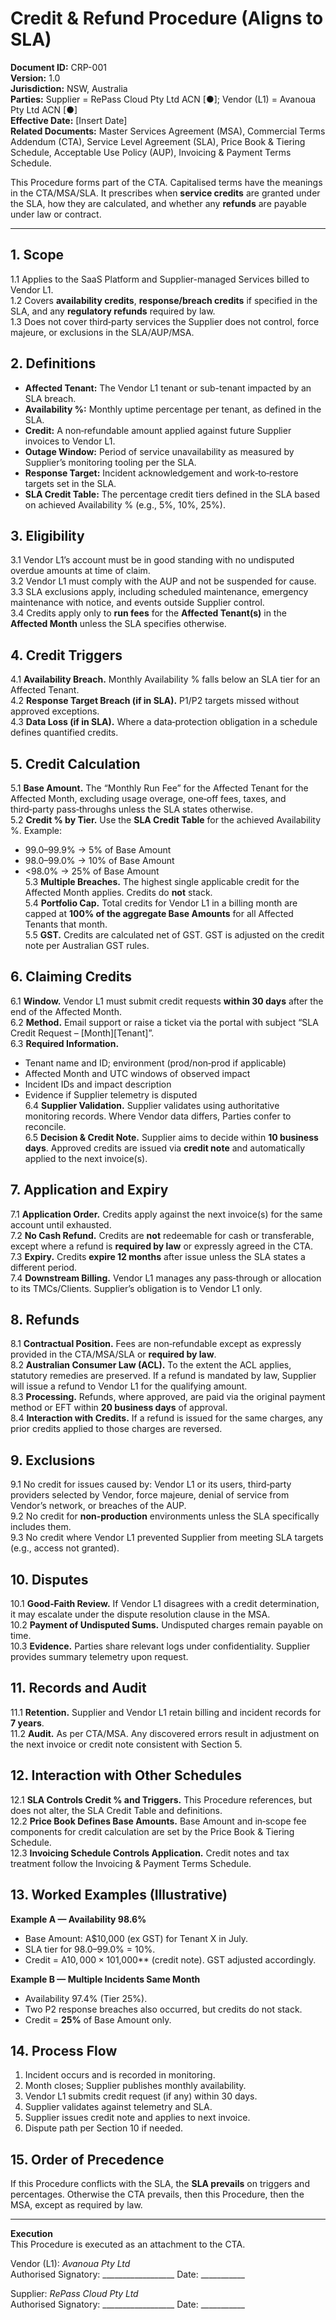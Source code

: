 # Credit & Refund Procedure (Aligns to SLA)

**Document ID:** CRP-001  
**Version:** 1.0  
**Jurisdiction:** NSW, Australia  
**Parties:** Supplier = RePass Cloud Pty Ltd ACN [●]; Vendor (L1) = Avanoua Pty Ltd ACN [●]  
**Effective Date:** [Insert Date]  
**Related Documents:** Master Services Agreement (MSA), Commercial Terms Addendum (CTA), Service Level Agreement (SLA), Price Book & Tiering Schedule, Acceptable Use Policy (AUP), Invoicing & Payment Terms Schedule.

This Procedure forms part of the CTA. Capitalised terms have the meanings in the CTA/MSA/SLA. It prescribes when **service credits** are granted under the SLA, how they are calculated, and whether any **refunds** are payable under law or contract.

---

## 1. Scope
1.1 Applies to the SaaS Platform and Supplier-managed Services billed to Vendor L1.  
1.2 Covers **availability credits**, **response/breach credits** if specified in the SLA, and any **regulatory refunds** required by law.  
1.3 Does not cover third‑party services the Supplier does not control, force majeure, or exclusions in the SLA/AUP/MSA.

## 2. Definitions
- **Affected Tenant:** The Vendor L1 tenant or sub-tenant impacted by an SLA breach.  
- **Availability %:** Monthly uptime percentage per tenant, as defined in the SLA.  
- **Credit:** A non‑refundable amount applied against future Supplier invoices to Vendor L1.  
- **Outage Window:** Period of service unavailability as measured by Supplier’s monitoring tooling per the SLA.  
- **Response Target:** Incident acknowledgement and work‑to‑restore targets set in the SLA.  
- **SLA Credit Table:** The percentage credit tiers defined in the SLA based on achieved Availability % (e.g., 5%, 10%, 25%).

## 3. Eligibility
3.1 Vendor L1’s account must be in good standing with no undisputed overdue amounts at time of claim.  
3.2 Vendor L1 must comply with the AUP and not be suspended for cause.  
3.3 SLA exclusions apply, including scheduled maintenance, emergency maintenance with notice, and events outside Supplier control.  
3.4 Credits apply only to **run fees** for the **Affected Tenant(s)** in the **Affected Month** unless the SLA specifies otherwise.

## 4. Credit Triggers
4.1 **Availability Breach.** Monthly Availability % falls below an SLA tier for an Affected Tenant.  
4.2 **Response Target Breach (if in SLA).** P1/P2 targets missed without approved exceptions.  
4.3 **Data Loss (if in SLA).** Where a data‑protection obligation in a schedule defines quantified credits.

## 5. Credit Calculation
5.1 **Base Amount.** The “Monthly Run Fee” for the Affected Tenant for the Affected Month, excluding usage overage, one‑off fees, taxes, and third‑party pass‑throughs unless the SLA states otherwise.  
5.2 **Credit % by Tier.** Use the **SLA Credit Table** for the achieved Availability %. Example:  
- 99.0–99.9% → 5% of Base Amount  
- 98.0–99.0% → 10% of Base Amount  
- <98.0% → 25% of Base Amount  
5.3 **Multiple Breaches.** The highest single applicable credit for the Affected Month applies. Credits do **not** stack.  
5.4 **Portfolio Cap.** Total credits for Vendor L1 in a billing month are capped at **100% of the aggregate Base Amounts** for all Affected Tenants that month.  
5.5 **GST.** Credits are calculated net of GST. GST is adjusted on the credit note per Australian GST rules.

## 6. Claiming Credits
6.1 **Window.** Vendor L1 must submit credit requests **within 30 days** after the end of the Affected Month.  
6.2 **Method.** Email support or raise a ticket via the portal with subject “SLA Credit Request – [Month][Tenant]”.  
6.3 **Required Information.**  
- Tenant name and ID; environment (prod/non‑prod if applicable)  
- Affected Month and UTC windows of observed impact  
- Incident IDs and impact description  
- Evidence if Supplier telemetry is disputed  
6.4 **Supplier Validation.** Supplier validates using authoritative monitoring records. Where Vendor data differs, Parties confer to reconcile.  
6.5 **Decision & Credit Note.** Supplier aims to decide within **10 business days**. Approved credits are issued via **credit note** and automatically applied to the next invoice(s).

## 7. Application and Expiry
7.1 **Application Order.** Credits apply against the next invoice(s) for the same account until exhausted.  
7.2 **No Cash Refund.** Credits are **not** redeemable for cash or transferable, except where a refund is **required by law** or expressly agreed in the CTA.  
7.3 **Expiry.** Credits **expire 12 months** after issue unless the SLA states a different period.  
7.4 **Downstream Billing.** Vendor L1 manages any pass‑through or allocation to its TMCs/Clients. Supplier’s obligation is to Vendor L1 only.

## 8. Refunds
8.1 **Contractual Position.** Fees are non‑refundable except as expressly provided in the CTA/MSA/SLA or **required by law**.  
8.2 **Australian Consumer Law (ACL).** To the extent the ACL applies, statutory remedies are preserved. If a refund is mandated by law, Supplier will issue a refund to Vendor L1 for the qualifying amount.  
8.3 **Processing.** Refunds, where approved, are paid via the original payment method or EFT within **20 business days** of approval.  
8.4 **Interaction with Credits.** If a refund is issued for the same charges, any prior credits applied to those charges are reversed.

## 9. Exclusions
9.1 No credit for issues caused by: Vendor L1 or its users, third‑party providers selected by Vendor, force majeure, denial of service from Vendor’s network, or breaches of the AUP.  
9.2 No credit for **non‑production** environments unless the SLA specifically includes them.  
9.3 No credit where Vendor L1 prevented Supplier from meeting SLA targets (e.g., access not granted).

## 10. Disputes
10.1 **Good‑Faith Review.** If Vendor L1 disagrees with a credit determination, it may escalate under the dispute resolution clause in the MSA.  
10.2 **Payment of Undisputed Sums.** Undisputed charges remain payable on time.  
10.3 **Evidence.** Parties share relevant logs under confidentiality. Supplier provides summary telemetry upon request.

## 11. Records and Audit
11.1 **Retention.** Supplier and Vendor L1 retain billing and incident records for **7 years**.  
11.2 **Audit.** As per CTA/MSA. Any discovered errors result in adjustment on the next invoice or credit note consistent with Section 5.

## 12. Interaction with Other Schedules
12.1 **SLA Controls Credit % and Triggers.** This Procedure references, but does not alter, the SLA Credit Table and definitions.  
12.2 **Price Book Defines Base Amounts.** Base Amount and in‑scope fee components for credit calculation are set by the Price Book & Tiering Schedule.  
12.3 **Invoicing Schedule Controls Application.** Credit notes and tax treatment follow the Invoicing & Payment Terms Schedule.

## 13. Worked Examples (Illustrative)
**Example A — Availability 98.6%**  
- Base Amount: A$10,000 (ex GST) for Tenant X in July.  
- SLA tier for 98.0–99.0% = 10%.  
- Credit = A$10,000 × 10% = **A$1,000** (credit note). GST adjusted accordingly.  

**Example B — Multiple Incidents Same Month**  
- Availability 97.4% (Tier 25%).  
- Two P2 response breaches also occurred, but credits do not stack.  
- Credit = **25%** of Base Amount only.

## 14. Process Flow
1) Incident occurs and is recorded in monitoring.  
2) Month closes; Supplier publishes monthly availability.  
3) Vendor L1 submits credit request (if any) within 30 days.  
4) Supplier validates against telemetry and SLA.  
5) Supplier issues credit note and applies to next invoice.  
6) Dispute path per Section 10 if needed.

## 15. Order of Precedence
If this Procedure conflicts with the SLA, the **SLA prevails** on triggers and percentages. Otherwise the CTA prevails, then this Procedure, then the MSA, except as required by law.

---

**Execution**  
This Procedure is executed as an attachment to the CTA.

Vendor (L1): _Avanoua Pty Ltd_  
Authorised Signatory: __________________  Date: ___________

Supplier: _RePass Cloud Pty Ltd_  
Authorised Signatory: __________________  Date: ___________
